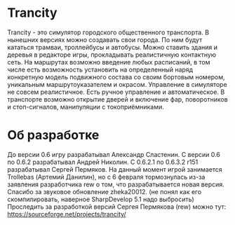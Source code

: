 # Trancity
Trancity - это симулятор городского общественного транспорта. В нынешних версиях можно создавать свои города. По ним будут кататься трамваи, троллейбусы и автобусы. Можно ставить здания и деревья в редакторе игры, прокладывать реалистичную контактную сеть. На маршрутах возможно введение любых расписаний, в том числе есть возможность установить на определенный наряд конкретную модель подвижного состава со своим бортовым номером, уникальным маршрутоуказателем и окрасом. Управление в симуляторе не совсем реалистичное. Есть ручное управление и автоматическое. В транспорте возможно открытие дверей и включение фар, поворотников и стоп-сигналов, манипуляции с токоприёмниками.
# Об разработке
До версии 0.6 игру разрабатывал Александр Сластенин. С версии 0.6 по 0.6.2 разрабатывал Андрей Николин. С 0.6.2.1 по 0.6.3.2 r151 разрабатывал Сергей Пермяков. На данный момент игрой занимается Trollebas (Артемий Данилин), но с 6 февраля тормознулась из-за заявления разработчика rew о том, что разрабатывается новая версия.
Спасибо за звуковое обновление zheka20012. (не понял как его скомпилировать, наверное SharpDevelop 5.1 надо выбросить)
Проследить за разработкой версий Сергея Пермякова (rew) можно тут: https://sourceforge.net/projects/trancity/

